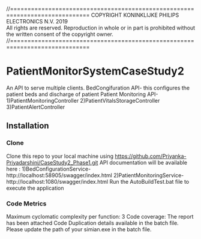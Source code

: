 //=============================================================================
  COPYRIGHT KONINKLIJKE PHILIPS ELECTRONICS N.V. 2019<br/>
  All rights are reserved. Reproduction in whole or in part is
  prohibited without the written consent of the copyright owner.
//============================================================================= 
 
# PatientMonitorSystemCaseStudy2
An API to serve multiple clients.
BedCongifuration API- this configures the patient beds and discharge of patient
Patient Monitoring API-1)PatientMonitoringController
                       2)PatientVitalsStorageController
                       3)PatientAlertController
## Installation
### Clone
Clone this repo to your local machine using https://github.com/Priyanka-Priyadarshini/CaseStudy2_Phase1.git
API documentation will be available here :
1)BedConfigurationService- http://localhost:58905/swagger/index.html
2)PatientMonitoringService- http://localhost:1080/swagger/index.html
Run the AutoBuildTest.bat file to execute the application
### Code Metrics
Maximum cyclomatic complexity per function: 3
Code coverage: The report has been attached
Code Duplication details available in the batch file. Please update the path of your simian.exe in the batch file.
